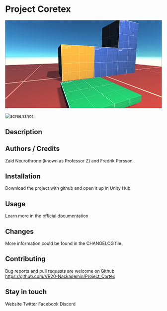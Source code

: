 # Project Coretex


![screenshot](./Screenshots/sc.png)

![screenshot](./Screenshots/sc2.png)
## Description



## Authors / Credits

Zaid Neurothrone (known as Professor Z) and Fredrik Persson

## Installation

Download the project with github and
open it up in Unity Hub.

## Usage

Learn more in the official documentation

## Changes

More information could be found in the CHANGELOG file.

## Contributing

Bug reports and pull requests are welcome on Github https://github.com/VR20-Nackademin/Project_Cortex


## Stay in touch

Website
Twitter
Facebook
Discord
